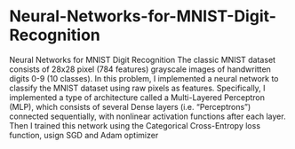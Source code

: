 # Neural-Networks-for-MNIST-Digit-Recognition
Neural Networks for MNIST Digit Recognition
The classic MNIST dataset consists of 28x28 pixel (784 features) grayscale images of handwritten digits 0-9 (10 classes).
In this problem, I implemented a neural network to classify the MNIST dataset using raw pixels as features. Specifically, I implemented a type of architecture called a Multi-Layered Perceptron (MLP), which consists of several Dense layers (i.e. “Perceptrons”) connected sequentially, with nonlinear activation functions after each layer. Then I trained this network using the Categorical Cross-Entropy loss function, usign SGD and Adam optimizer

